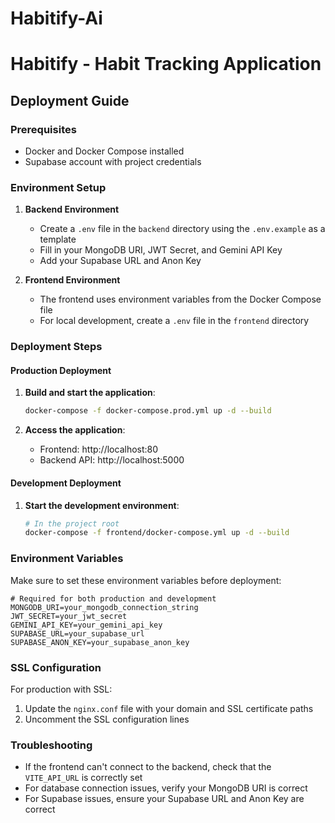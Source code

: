 # Habitify-Ai
# Habitify - Habit Tracking Application

## Deployment Guide

### Prerequisites

- Docker and Docker Compose installed
- Supabase account with project credentials

### Environment Setup

1. **Backend Environment**
   - Create a `.env` file in the `backend` directory using the `.env.example` as a template
   - Fill in your MongoDB URI, JWT Secret, and Gemini API Key
   - Add your Supabase URL and Anon Key

2. **Frontend Environment**
   - The frontend uses environment variables from the Docker Compose file
   - For local development, create a `.env` file in the `frontend` directory

### Deployment Steps

#### Production Deployment

1. **Build and start the application**:
   ```bash
   docker-compose -f docker-compose.prod.yml up -d --build
   ```

2. **Access the application**:
   - Frontend: http://localhost:80
   - Backend API: http://localhost:5000

#### Development Deployment

1. **Start the development environment**:
   ```bash
   # In the project root
   docker-compose -f frontend/docker-compose.yml up -d --build
   ```

### Environment Variables

Make sure to set these environment variables before deployment:

```
# Required for both production and development
MONGODB_URI=your_mongodb_connection_string
JWT_SECRET=your_jwt_secret
GEMINI_API_KEY=your_gemini_api_key
SUPABASE_URL=your_supabase_url
SUPABASE_ANON_KEY=your_supabase_anon_key
```

### SSL Configuration

For production with SSL:
1. Update the `nginx.conf` file with your domain and SSL certificate paths
2. Uncomment the SSL configuration lines

### Troubleshooting

- If the frontend can't connect to the backend, check that the `VITE_API_URL` is correctly set
- For database connection issues, verify your MongoDB URI is correct
- For Supabase issues, ensure your Supabase URL and Anon Key are correct